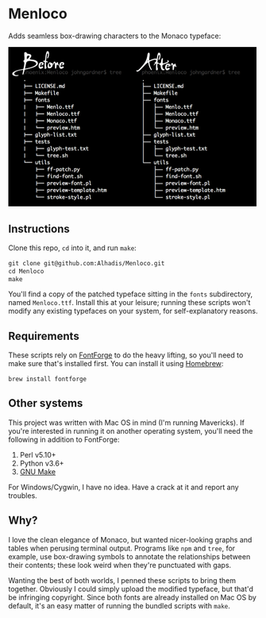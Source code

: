 Menloco
=======

Adds seamless box-drawing characters to the Monaco typeface:

<img src="result.png" width="500" alt="Before &amp; after" />


Instructions
------------
Clone this repo, `cd` into it, and run `make`:

    git clone git@github.com:Alhadis/Menloco.git
    cd Menloco
    make

You'll find a copy of the patched typeface sitting in the `fonts` subdirectory,
named `Menloco.ttf`. Install this at your leisure; running these scripts won't
modify any existing typefaces on your system, for self-explanatory reasons.



Requirements
------------
These scripts rely on [FontForge](https://fontforge.github.io/) to do the heavy
lifting, so you'll need to make sure that's installed first. You can install it
using [Homebrew](http://brew.sh/):

    brew install fontforge



Other systems
-------------
This project was written with Mac OS in mind (I'm running Mavericks). If you're
interested in running it on another operating system, you'll need the following
in addition to FontForge:

1. Perl v5.10+
2. Python v3.6+
3. [GNU Make](https://www.gnu.org/software/make/manual/make.html)

For Windows/Cygwin, I have no idea. Have a crack at it and report any troubles.



Why?
----
I love the clean elegance of Monaco, but wanted nicer-looking graphs and tables
when perusing terminal output. Programs like `npm` and `tree`, for example, use
box-drawing symbols to annotate the relationships between their contents; these
look weird when they're punctuated with gaps.

Wanting the best of both worlds, I penned these scripts to bring them together.
Obviously I could simply upload the modified typeface, but that'd be infringing
copyright. Since both fonts are already installed on Mac OS by default, it's an
easy matter of running the bundled scripts with `make`.
